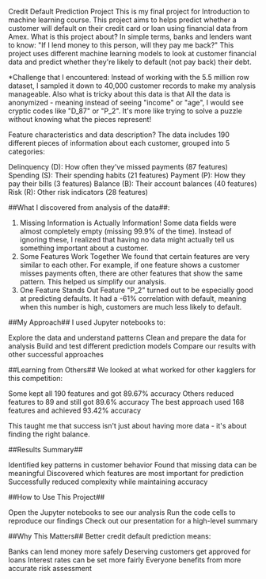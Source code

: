Credit Default Prediction Project
This is my final project for Introduction to machine learning course.
This project aims to helps predict whether a customer will default on their credit card or loan using financial data from Amex.
What is this project about?
In simple terms, banks and lenders want to know: "If I lend money to this person, will they pay me back?"
This project uses different machine learning models to look at customer financial data and predict whether they're likely to default (not pay back) their debt.

*Challenge that I encountered:
Instead of working with the 5.5 million row dataset, I sampled it down to 40,000 customer records to make my analysis manageable. Also what is tricky about this data is that All the data is anonymized - meaning instead of seeing "income" or "age", I would see cryptic codes like "D_87" or "P_2". It's more like trying to solve a puzzle without knowing what the pieces represent!

Feature characteristics and data description?
The data includes 190 different pieces of information about each customer, grouped into 5 categories:

Delinquency (D): How often they've missed payments (87 features)
Spending (S): Their spending habits (21 features)
Payment (P): How they pay their bills (3 features)
Balance (B): Their account balances (40 features)
Risk (R): Other risk indicators (28 features)

##What I discovered from analysis of the data##:
1. Missing Information is Actually Information!
Some data fields were almost completely empty (missing 99.9% of the time). Instead of ignoring these, I realized that having no data might actually tell us something important about a customer.
2. Some Features Work Together
We found that certain features are very similar to each other. For example, if one feature shows a customer misses payments often, there are other features that show the same pattern. This helped us simplify our analysis.
3. One Feature Stands Out
Feature "P_2" turned out to be especially good at predicting defaults. It had a -61% correlation with default, meaning when this number is high, customers are much less likely to default.

##My Approach##
I used Jupyter notebooks to:

Explore the data and understand patterns
Clean and prepare the data for analysis
Build and test different prediction models
Compare our results with other successful approaches

##Learning from Others##
We looked at what worked for other kagglers for this competition:

Some kept all 190 features and got 89.67% accuracy
Others reduced features to 89 and still got 89.6% accuracy
The best approach used 168 features and achieved 93.42% accuracy

This taught me that success isn't just about having more data - it's about finding the right balance.

##Results Summary##

Identified key patterns in customer behavior
Found that missing data can be meaningful
Discovered which features are most important for prediction
Successfully reduced complexity while maintaining accuracy

##How to Use This Project##

Open the Jupyter notebooks to see our analysis
Run the code cells to reproduce our findings
Check out our presentation for a high-level summary

##Why This Matters##
Better credit default prediction means:

Banks can lend money more safely
Deserving customers get approved for loans
Interest rates can be set more fairly
Everyone benefits from more accurate risk assessment
